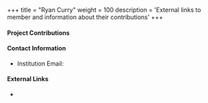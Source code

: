 +++
title = "Ryan Curry"
weight = 100
description = 'External links to member and information about their contributions'
+++

#### Project Contributions


#### Contact Information
- Institution Email: 
  
#### External Links
- 